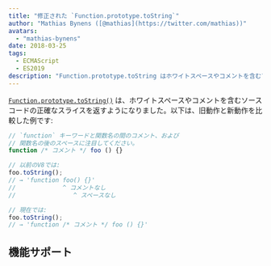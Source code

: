 ```yaml
---
title: "修正された `Function.prototype.toString`"
author: "Mathias Bynens ([@mathias](https://twitter.com/mathias))"
avatars:
  - "mathias-bynens"
date: 2018-03-25
tags:
  - ECMAScript
  - ES2019
description: "Function.prototype.toString はホワイトスペースやコメントを含むソースコードの正確なスライスを返すようになりました。"
---
```

[`Function.prototype.toString()`](https://tc39.es/Function-prototype-toString-revision/) は、ホワイトスペースやコメントを含むソースコードの正確なスライスを返すようになりました。以下は、旧動作と新動作を比較した例です:

<!--truncate-->
```js
// `function` キーワードと関数名の間のコメント、および
// 関数名の後のスペースに注目してください。
function /* コメント */ foo () {}

// 以前のV8では:
foo.toString();
// → 'function foo() {}'
//             ^ コメントなし
//                ^ スペースなし

// 現在では:
foo.toString();
// → 'function /* コメント */ foo () {}'
```

## 機能サポート

<feature-support chrome="66 /blog/v8-release-66#function-tostring"
                 firefox="yes"
                 safari="no"
                 nodejs="8"
                 babel="no"></feature-support>

